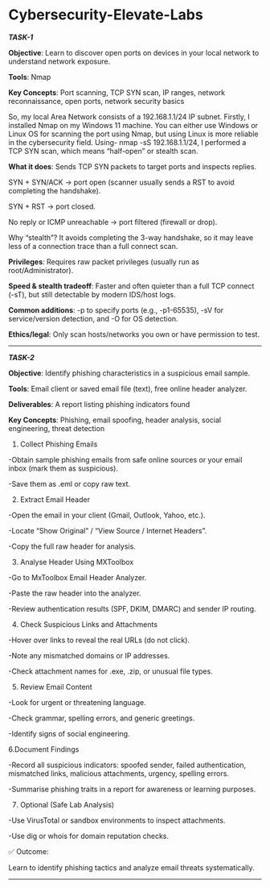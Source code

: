 # Cybersecurity-Elevate-Labs
***TASK-1***

**Objective**: Learn to discover open ports on devices in your local network to understand network exposure. 

**Tools**: Nmap

**Key Concepts**: Port scanning, TCP SYN scan, IP ranges, network reconnaissance, open ports, network security basics

So, my local Area Network consists of a 192.168.1.1/24 IP subnet.
Firstly, I installed Nmap on my Windows 11 machine. You can either use Windows or Linux OS for scanning the port using Nmap, but using Linux is more reliable in the cybersecurity field.
Using- nmap -sS 192.168.1.1/24, I performed a TCP SYN scan, which means “half-open” or stealth scan.

**What it does**: Sends TCP SYN packets to target ports and inspects replies.

SYN + SYN/ACK → port open (scanner usually sends a RST to avoid completing the handshake).

SYN + RST → port closed.

No reply or ICMP unreachable → port filtered (firewall or drop).

Why “stealth”? It avoids completing the 3-way handshake, so it may leave less of a connection trace than a full connect scan.

**Privileges**: Requires raw packet privileges (usually run as root/Administrator).

**Speed & stealth tradeoff**: Faster and often quieter than a full TCP connect (-sT), but still detectable by modern IDS/host logs.

**Common additions**: -p to specify ports (e.g., -p1-65535), -sV for service/version detection, and -O for OS detection.

**Ethics/legal**: Only scan hosts/networks you own or have permission to test.

---------------------------------------------------------------------------------------------------------------------------------------------------------------------------------------------------------------------

***TASK-2***

**Objective**: Identify phishing characteristics in a suspicious email sample. 

**Tools**: Email client or saved email file (text), free online header analyzer. 

**Deliverables**: A report listing phishing indicators found

**Key Concepts**: Phishing, email spoofing, header analysis, social engineering, threat detection

1. Collect Phishing Emails

-Obtain sample phishing emails from safe online sources or your email inbox (mark them as suspicious).

-Save them as .eml or copy raw text.

2. Extract Email Header

-Open the email in your client (Gmail, Outlook, Yahoo, etc.).

-Locate “Show Original” / “View Source / Internet Headers”.

-Copy the full raw header for analysis.

3. Analyse Header Using MXToolbox

-Go to MxToolbox Email Header Analyzer.

-Paste the raw header into the analyzer.

-Review authentication results (SPF, DKIM, DMARC) and sender IP routing.

4. Check Suspicious Links and Attachments

-Hover over links to reveal the real URLs (do not click).

-Note any mismatched domains or IP addresses.

-Check attachment names for .exe, .zip, or unusual file types.

5. Review Email Content

-Look for urgent or threatening language.

-Check grammar, spelling errors, and generic greetings.

-Identify signs of social engineering.

6.Document Findings

-Record all suspicious indicators: spoofed sender, failed authentication, mismatched links, malicious attachments, urgency, spelling errors.

-Summarise phishing traits in a report for awareness or learning purposes.

7. Optional (Safe Lab Analysis)

-Use VirusTotal or sandbox environments to inspect attachments.

-Use dig or whois for domain reputation checks.

✅ Outcome:

Learn to identify phishing tactics and analyze email threats systematically.

--------------------------------------------------------------------------------------------------------------------------------------------------------------------------------------------------------------------

